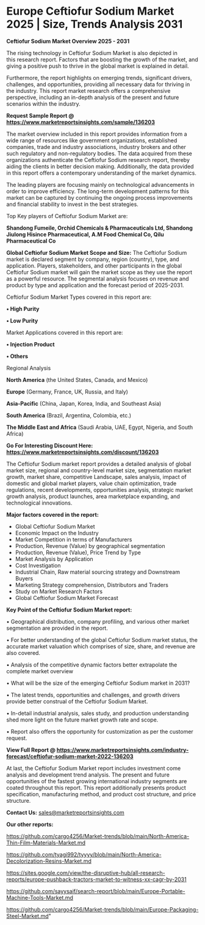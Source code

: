  # Europe Ceftiofur Sodium Market 2025 | Size, Trends Analysis 2031

<Strong> Ceftiofur Sodium Market Overview 2025 - 2031</strong>

The rising technology in Ceftiofur Sodium Market is also depicted in this research report. Factors that are boosting the growth of the market, and giving a positive push to thrive in the global market is explained in detail.

Furthermore, the report highlights on emerging trends, significant drivers, challenges, and opportunities, providing all necessary data for thriving in the industry. This report market research offers a comprehensive perspective, including an in-depth analysis of the present and future scenarios within the industry.

<strong>Request Sample Report @ <a href=https://www.marketreportsinsights.com/sample/136203>https://www.marketreportsinsights.com/sample/136203</a></strong>

The market overview included in this report provides information from a wide range of resources like government organizations, established companies, trade and industry associations, industry brokers and other such regulatory and non-regulatory bodies. The data acquired from these organizations authenticate the Ceftiofur Sodium research report, thereby aiding the clients in better decision making. Additionally, the data provided in this report offers a contemporary understanding of the market dynamics.

The leading players are focusing mainly on technological advancements in order to improve efficiency. The long-term development patterns for this market can be captured by continuing the ongoing process improvements and financial stability to invest in the best strategies.

Top Key players of Ceftiofur Sodium Market are:

<strong>Shandong Fumeile, Orchid Chemicals & Pharmaceuticals Ltd, Shandong Jiulong Hisince Pharmaceutical, A.M Food Chemical Co, Qilu Pharmaceutical Co</strong>

<strong><b>Global Ceftiofur Sodium Market Scope and Size:</b></strong>
The Ceftiofur Sodium market is declared segment by company, region (country), type, and application. Players, stakeholders, and other participants in the global Ceftiofur Sodium market will gain the market scope as they use the report as a powerful resource. The segmental analysis focuses on revenue and product by type and application and the forecast period of 2025-2031.

Ceftiofur Sodium Market Types covered in this report are:

<strong>• High Purity

• Low Purity</strong>

Market Applications covered in this report are:

<strong>• Injection Product

• Others</strong> 

Regional Analysis

<strong>North America</strong> (the United States, Canada, and Mexico)

<strong>Europe</strong> (Germany, France, UK, Russia, and Italy)

<strong>Asia-Pacific</strong> (China, Japan, Korea, India, and Southeast Asia)

<strong>South America</strong> (Brazil, Argentina, Colombia, etc.)

<strong>The Middle East and Africa</strong> (Saudi Arabia, UAE, Egypt, Nigeria, and South Africa)

<strong>Go For Interesting Discount Here: <a href=https://www.marketreportsinsights.com/discount/136203>https://www.marketreportsinsights.com/discount/136203</a></strong>

The Ceftiofur Sodium market report provides a detailed analysis of global market size, regional and country-level market size, segmentation market growth, market share, competitive Landscape, sales analysis, impact of domestic and global market players, value chain optimization, trade regulations, recent developments, opportunities analysis, strategic market growth analysis, product launches, area marketplace expanding, and technological innovations.

<strong><b>Major factors covered in the report:</b></strong>
<ul>
  <li>Global Ceftiofur Sodium Market </li>
  <li>Economic Impact on the Industry</li>
  <li>Market Competition in terms of Manufacturers</li>
  <li>Production, Revenue (Value) by geographical segmentation</li>
  <li>Production, Revenue (Value), Price Trend by Type</li>
  <li>Market Analysis by Application</li>
  <li>Cost Investigation</li>
  <li>Industrial Chain, Raw material sourcing strategy and Downstream Buyers</li>
  <li>Marketing Strategy comprehension, Distributors and Traders</li>
  <li>Study on Market Research Factors</li>
  <li>Global Ceftiofur Sodium Market Forecast</li>
</ul>

<strong><b>Key Point of the Ceftiofur Sodium Market report:</b></strong>

• Geographical distribution, company profiling, and various other market segmentation are provided in the report.

• For better understanding of the global Ceftiofur Sodium market status, the accurate market valuation which comprises of size, share, and revenue are also covered.

• Analysis of the competitive dynamic factors better extrapolate the complete market overview

• What will be the size of the emerging Ceftiofur Sodium market in 2031?

• The latest trends, opportunities and challenges, and growth drivers provide better construal of the Ceftiofur Sodium Market.

• In-detail industrial analysis, sales study, and production understanding shed more light on the future market growth rate and scope.

• Report also offers the opportunity for customization as per the customer request.

<strong><b>View Full Report @ <a href=https://www.marketreportsinsights.com/industry-forecast/ceftiofur-sodium-market-2022-136203>https://www.marketreportsinsights.com/industry-forecast/ceftiofur-sodium-market-2022-136203</a></b></strong>


At last, the Ceftiofur Sodium Market report includes investment come analysis and development trend analysis. The present and future opportunities of the fastest growing international industry segments are coated throughout this report. This report additionally presents product specification, manufacturing method, and product cost structure, and price structure.

<strong>Contact Us:</strong>
sales@marketreportsinsights.com

<strong>Our other reports:</strong>

<a href=https://github.com/cargo4256/Market-trends/blob/main/North-America-Thin-Film-Materials-Market.md>https://github.com/cargo4256/Market-trends/blob/main/North-America-Thin-Film-Materials-Market.md</a>

<a href=https://github.com/tyagi992/tyyyy/blob/main/North-America-Decolorization-Resins-Market.md>https://github.com/tyagi992/tyyyy/blob/main/North-America-Decolorization-Resins-Market.md</a>

<a href=https://sites.google.com/view/the-disruptive-hub/all-research-reports/europe-pushback-tractors-market-to-witness-xx-cagr-by-2031>https://sites.google.com/view/the-disruptive-hub/all-research-reports/europe-pushback-tractors-market-to-witness-xx-cagr-by-2031</a>

<a href=https://github.com/sayysaif/search-report/blob/main/Europe-Portable-Machine-Tools-Market.md>https://github.com/sayysaif/search-report/blob/main/Europe-Portable-Machine-Tools-Market.md</a>

<a href=https://github.com/cargo4256/Market-trends/blob/main/Europe-Packaging-Steel-Market.md>https://github.com/cargo4256/Market-trends/blob/main/Europe-Packaging-Steel-Market.md</a>"
